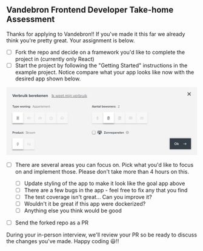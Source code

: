 ## Vandebron Frontend Developer Take-home Assessment
Thanks for applying to Vandebron!! If you've made it this far we already think you're pretty great. Your assignment is below.

- [ ] Fork the repo and decide on a framework you'd like to complete the project in (currently only React)
- [ ] Start the project by following the "Getting Started" instructions in the example project. Notice compare what your app looks like now with the desired app shown below.

![Goal app](web/goal-app.png)

- [ ] There are several areas you can focus on. Pick what you'd like to focus on and implement those. Please don't take more than 4 hours on this.
  - [ ] Update styling of the app to make it look like the goal app above
  - [ ] There are a few bugs in the app - feel free to fix any that you find
  - [ ] The test coverage isn't great... Can you improve it?
  - [ ] Wouldn't it be great if this app were dockerized?
  - [ ] Anything else you think would be good
- [ ] Send the forked repo as a PR


During your in-person interview, we'll review your PR so be ready to discuss the changes you've made. Happy coding 😃!!